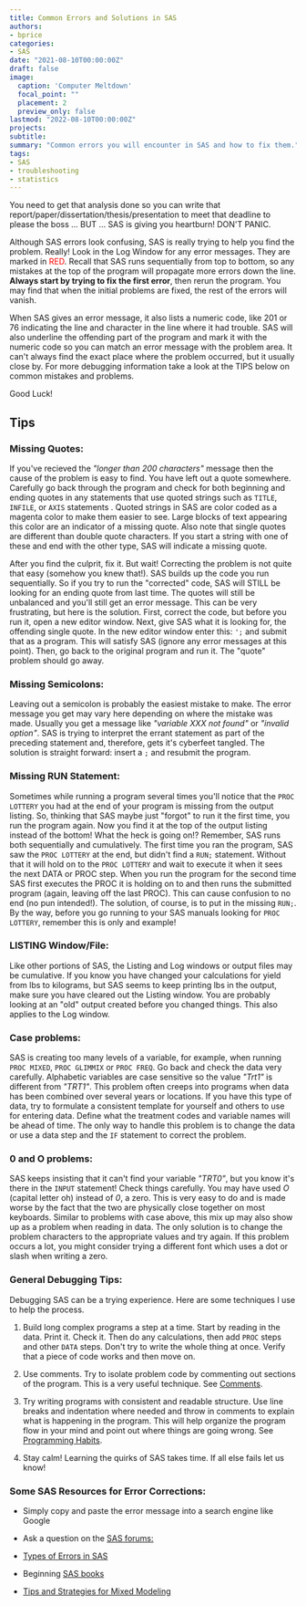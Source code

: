 ```yaml
---
title: Common Errors and Solutions in SAS
authors:
- bprice
categories:
- SAS
date: "2021-08-10T00:00:00Z"
draft: false
image:
  caption: 'Computer Meltdown'
  focal_point: ""
  placement: 2
  preview_only: false
lastmod: "2022-08-10T00:00:00Z"
projects:
subtitle: 
summary: "Common errors you will encounter in SAS and how to fix them."
tags:
- SAS
- troubleshooting
- statistics
---
```


You need to get that analysis done so you can write that report/paper/dissertation/thesis/presentation to meet that deadline to please the boss ... BUT ... SAS is giving you heartburn! DON'T PANIC. 

Although SAS errors look confusing, SAS is really trying to help you find the problem. Really! Look in the Log Window for any error messages. They are marked in <span style="color:red">RED</span>. Recall that SAS runs sequentially from top to bottom, so any mistakes at the top of the program will propagate more errors down the line. **Always start by trying to fix the first error**, then rerun the program. You may find that when the initial problems are fixed, the rest of the errors will vanish. 

When SAS gives an error message, it also lists a numeric code, like 201 or 76 indicating the line and character in the line where it had trouble. SAS will also underline the offending part of the program and mark it with the numeric code so you can match an error message with the problem area. It can't always find the exact place where the problem occurred, but it usually close by. For more debugging information take a look at the TIPS below on common mistakes and problems. 

Good Luck!

## Tips

### Missing Quotes:

If you've recieved the *"longer than 200 characters"* message then the cause of the problem is easy to find. You have left out a quote somewhere. Carefully go back through the program and check for both beginning and ending quotes in any statements that use quoted strings such as `TITLE`, `INFILE`, or `AXIS` statements . Quoted strings in SAS are color coded as a magenta color to make them easier to see. Large blocks of text appearing this color are an indicator of a missing quote. Also note that single quotes are different than double quote characters. If you start a string with one of these and end with the other type, SAS will indicate a missing quote.

After you find the culprit, fix it. But wait! Correcting the problem is not quite that easy (somehow you knew that!). SAS builds up the code you run sequentially. So if you try to run the "corrected" code, SAS will STILL be looking for an ending quote from last time. The quotes will still be unbalanced and you'll still get an error message. This can be very frustrating, but here is the solution. First, correct the code, but before you run it, open a new editor window. Next, give SAS what it is looking for, the offending single quote. In the new editor window enter this: `';` and submit that as a program. This will satisfy SAS (ignore any error messages at this point). Then, go back to the original program and run it. The "quote" problem should go away.

### Missing Semicolons:

Leaving out a semicolon is probably the easiest mistake to make. The error message you get may vary here depending on where the mistake was made. Usually you get a message like *"variable XXX not found"* or *"invalid option"*. SAS is trying to interpret the errant statement as part of the preceding statement and, therefore, gets it's cyberfeet tangled. The solution is straight forward: insert a `;` and resubmit the program.

### Missing RUN Statement:

Sometimes while running a program several times you'll notice that the `PROC LOTTERY` you had at the end of your program is missing from the output listing. So, thinking that SAS maybe just "forgot" to run it the first time, you run the program again. Now you find it at the top of the output listing instead of the bottom! What the heck is going on!? Remember, SAS runs both sequentially and cumulatively. The first time you ran the program, SAS saw the `PROC LOTTERY` at the end, but didn't find a `RUN;` statement. Without that it will hold on to the `PROC LOTTERY` and wait to execute it when it sees the next DATA or PROC step. When you run the program for the second time SAS first executes the PROC it is holding on to and then runs the submitted program (again, leaving off the last PROC). This can cause confusion to no end (no pun intended!). The solution, of course, is to put in the missing `RUN;`. By the way, before you go running to your SAS manuals looking for `PROC LOTTERY`, remember this is only and example!

### LISTING Window/File:

Like other portions of SAS, the Listing and Log windows or output files may be cumulative. If you know you have changed your calculations for yield from lbs to kilograms, but SAS seems to keep printing lbs in the output, make sure you have cleared out the Listing window. You are probably looking at an "old" output created before you changed things. This also applies to the Log window.

### Case problems:

SAS is creating too many levels of a variable, for example, when running `PROC MIXED`, `PROC GLIMMIX` or `PROC FREQ`. Go back and check the data very carefully. Alphabetic variables are case sensitive so the value *"Trt1"* is different from *"TRT1"*. This problem often creeps into programs when data has been combined over several years or locations. If you have this type of data, try to formulate a consistent template for yourself and others to use for entering data. Define what the treatment codes and variable names will be ahead of time. The only way to handle this problem is to change the data or use a data step and the `IF` statement to correct the problem.

### 0 and O problems:

SAS keeps insisting that it can't find your variable *"TRT0"*, but you know it's there in the `INPUT` statement! Check things carefully. You may have used *O* (capital letter oh) instead of *0*, a zero. This is very easy to do and is made worse by the fact that the two are physically close together on most keyboards. Similar to problems with case above, this mix up may also show up as a problem when reading in data. The only solution is to change the problem characters to the appropriate values and try again. If this problem occurs a lot, you might consider trying a different font which uses a dot or slash when writing a zero.

### General Debugging Tips:

Debugging SAS can be a trying experience. Here are some techniques I use to help the process.

1.  Build long complex programs a step at a time. Start by reading in the data. Print it. Check it. Then do any calculations, then add `PROC` steps and other `DATA` steps. Don't try to write the whole thing at once. Verify that a piece of code works and then move on.

2.  Use comments. Try to isolate problem code by commenting out sections of the program. This is a very useful technique. See [Comments](https://agstats.io/tutorials/sas-data-step.html#42_Commenting_and_Documentation).

3.  Try writing programs with consistent and readable structure. Use line breaks and indentation where needed and throw in comments to explain what is happening in the program. This will help organize the program flow in your mind and point out where things are going wrong. See [Programming Habits](https://agstats.io/tutorials/sas-data-step.html#4_Programming_Habits).

4.  Stay calm! Learning the quirks of SAS takes time. If all else fails let us know!

### Some SAS Resources for Error Corrections:

-   Simply copy and paste the error message into a search engine like Google

-   Ask a question on the [SAS forums:](https://communities.sas.com/)

-   [Types of Errors in SAS](https://documentation.sas.com/doc/en/pgmsascdc/9.4_3.5/lrcon/n1g8q3l1j2z1hjn1gj1hln0ci5gn.htm)

-   Beginning [SAS books](https://blogs.sas.com/content/sgf/2021/09/13/top-books-for-sas-programmers/)

-   [Tips and Strategies for Mixed Modeling](http://support.sas.com/resources/papers/proceedings12/332-2012.pdf)
